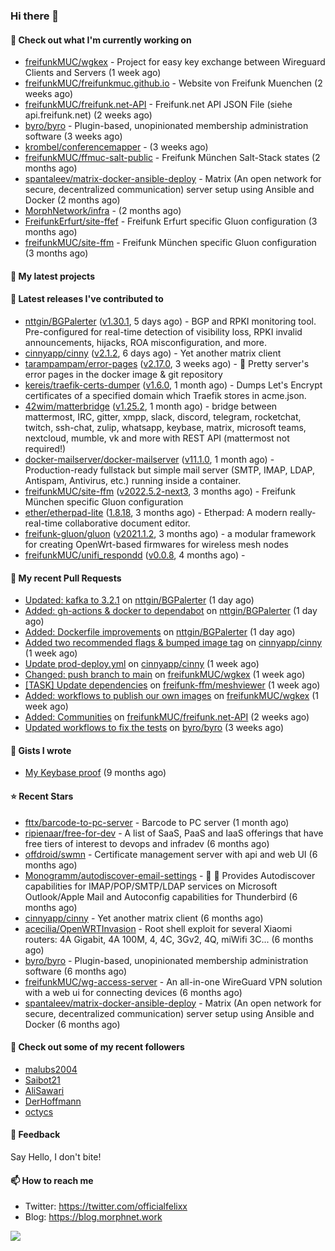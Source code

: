 ### Hi there 👋

#### 👷 Check out what I'm currently working on

- [freifunkMUC/wgkex](https://github.com/freifunkMUC/wgkex) - Project for easy key exchange between Wireguard Clients and Servers (1 week ago)
- [freifunkMUC/freifunkmuc.github.io](https://github.com/freifunkMUC/freifunkmuc.github.io) - Website von Freifunk Muenchen (2 weeks ago)
- [freifunkMUC/freifunk.net-API](https://github.com/freifunkMUC/freifunk.net-API) - Freifunk.net API JSON File (siehe api.freifunk.net) (2 weeks ago)
- [byro/byro](https://github.com/byro/byro) - Plugin-based, unopinionated membership administration software (3 weeks ago)
- [krombel/conferencemapper](https://github.com/krombel/conferencemapper) -  (3 weeks ago)
- [freifunkMUC/ffmuc-salt-public](https://github.com/freifunkMUC/ffmuc-salt-public) - Freifunk München Salt-Stack states (2 months ago)
- [spantaleev/matrix-docker-ansible-deploy](https://github.com/spantaleev/matrix-docker-ansible-deploy) - Matrix (An open network for secure, decentralized communication) server setup using Ansible and Docker (2 months ago)
- [MorphNetwork/infra](https://github.com/MorphNetwork/infra) -  (2 months ago)
- [FreifunkErfurt/site-ffef](https://github.com/FreifunkErfurt/site-ffef) - Freifunk Erfurt specific Gluon configuration  (3 months ago)
- [freifunkMUC/site-ffm](https://github.com/freifunkMUC/site-ffm) - Freifunk München specific Gluon configuration (3 months ago)

#### 🌱 My latest projects


#### 🔭 Latest releases I've contributed to

- [nttgin/BGPalerter](https://github.com/nttgin/BGPalerter) ([v1.30.1](https://github.com/nttgin/BGPalerter/releases/tag/v1.30.1), 5 days ago) - BGP and RPKI monitoring tool. Pre-configured for real-time detection of visibility loss, RPKI invalid announcements, hijacks, ROA misconfiguration, and more.
- [cinnyapp/cinny](https://github.com/cinnyapp/cinny) ([v2.1.2](https://github.com/cinnyapp/cinny/releases/tag/v2.1.2), 6 days ago) - Yet another matrix client
- [tarampampam/error-pages](https://github.com/tarampampam/error-pages) ([v2.17.0](https://github.com/tarampampam/error-pages/releases/tag/v2.17.0), 3 weeks ago) - 🚧 Pretty server&#39;s error pages in the docker image &amp; git repository
- [kereis/traefik-certs-dumper](https://github.com/kereis/traefik-certs-dumper) ([v1.6.0](https://github.com/kereis/traefik-certs-dumper/releases/tag/v1.6.0), 1 month ago) - Dumps Let&#39;s Encrypt certificates of a specified domain which Traefik stores in acme.json.
- [42wim/matterbridge](https://github.com/42wim/matterbridge) ([v1.25.2](https://github.com/42wim/matterbridge/releases/tag/v1.25.2), 1 month ago) - bridge between mattermost, IRC, gitter, xmpp, slack, discord, telegram, rocketchat, twitch, ssh-chat, zulip, whatsapp, keybase, matrix, microsoft teams, nextcloud, mumble, vk and more with REST API (mattermost not required!)
- [docker-mailserver/docker-mailserver](https://github.com/docker-mailserver/docker-mailserver) ([v11.1.0](https://github.com/docker-mailserver/docker-mailserver/releases/tag/v11.1.0), 1 month ago) - Production-ready fullstack but simple mail server (SMTP, IMAP, LDAP, Antispam, Antivirus, etc.) running inside a container.
- [freifunkMUC/site-ffm](https://github.com/freifunkMUC/site-ffm) ([v2022.5.2-next3](https://github.com/freifunkMUC/site-ffm/releases/tag/v2022.5.2-next3), 3 months ago) - Freifunk München specific Gluon configuration
- [ether/etherpad-lite](https://github.com/ether/etherpad-lite) ([1.8.18](https://github.com/ether/etherpad-lite/releases/tag/1.8.18), 3 months ago) - Etherpad: A modern really-real-time collaborative document editor.
- [freifunk-gluon/gluon](https://github.com/freifunk-gluon/gluon) ([v2021.1.2](https://github.com/freifunk-gluon/gluon/releases/tag/v2021.1.2), 3 months ago) - a modular framework for creating OpenWrt-based firmwares for wireless mesh nodes
- [freifunkMUC/unifi_respondd](https://github.com/freifunkMUC/unifi_respondd) ([v0.0.8](https://github.com/freifunkMUC/unifi_respondd/releases/tag/v0.0.8), 4 months ago) - 

#### 🔨 My recent Pull Requests

- [Updated: kafka to 3.2.1](https://github.com/nttgin/BGPalerter/pull/891) on [nttgin/BGPalerter](https://github.com/nttgin/BGPalerter) (1 day ago)
- [Added: gh-actions &amp; docker to dependabot](https://github.com/nttgin/BGPalerter/pull/890) on [nttgin/BGPalerter](https://github.com/nttgin/BGPalerter) (1 day ago)
- [Added: Dockerfile improvements](https://github.com/nttgin/BGPalerter/pull/889) on [nttgin/BGPalerter](https://github.com/nttgin/BGPalerter) (1 day ago)
- [Added two recommended flags &amp; bumped image tag](https://github.com/cinnyapp/cinny/pull/730) on [cinnyapp/cinny](https://github.com/cinnyapp/cinny) (1 week ago)
- [Update prod-deploy.yml](https://github.com/cinnyapp/cinny/pull/729) on [cinnyapp/cinny](https://github.com/cinnyapp/cinny) (1 week ago)
- [Changed: push branch to main](https://github.com/freifunkMUC/wgkex/pull/83) on [freifunkMUC/wgkex](https://github.com/freifunkMUC/wgkex) (1 week ago)
- [[TASK] Update dependencies](https://github.com/freifunk-ffm/meshviewer/pull/5) on [freifunk-ffm/meshviewer](https://github.com/freifunk-ffm/meshviewer) (1 week ago)
- [Added: workflows to publish our own images](https://github.com/freifunkMUC/wgkex/pull/77) on [freifunkMUC/wgkex](https://github.com/freifunkMUC/wgkex) (1 week ago)
- [Added: Communities](https://github.com/freifunkMUC/freifunk.net-API/pull/21) on [freifunkMUC/freifunk.net-API](https://github.com/freifunkMUC/freifunk.net-API) (2 weeks ago)
- [Updated workflows to fix the tests](https://github.com/byro/byro/pull/286) on [byro/byro](https://github.com/byro/byro) (3 weeks ago)

#### 📓 Gists I wrote

- [My Keybase proof](https://gist.github.com/69863960a08efeb03ad576ccaf93d880) (9 months ago)

#### ⭐ Recent Stars

- [fttx/barcode-to-pc-server](https://github.com/fttx/barcode-to-pc-server) - Barcode to PC server (1 month ago)
- [ripienaar/free-for-dev](https://github.com/ripienaar/free-for-dev) - A list of SaaS, PaaS and IaaS offerings that have free tiers of interest to devops and infradev (6 months ago)
- [offdroid/swmn](https://github.com/offdroid/swmn) - Certificate management server with api and web UI (6 months ago)
- [Monogramm/autodiscover-email-settings](https://github.com/Monogramm/autodiscover-email-settings) - :whale: :wrench: Provides Autodiscover capabilities for IMAP/POP/SMTP/LDAP services on Microsoft Outlook/Apple Mail and Autoconfig capabilities for Thunderbird (6 months ago)
- [cinnyapp/cinny](https://github.com/cinnyapp/cinny) - Yet another matrix client (6 months ago)
- [acecilia/OpenWRTInvasion](https://github.com/acecilia/OpenWRTInvasion) - Root shell exploit for several Xiaomi routers: 4A Gigabit, 4A 100M, 4, 4C, 3Gv2, 4Q, miWifi 3C... (6 months ago)
- [byro/byro](https://github.com/byro/byro) - Plugin-based, unopinionated membership administration software (6 months ago)
- [freifunkMUC/wg-access-server](https://github.com/freifunkMUC/wg-access-server) - An all-in-one WireGuard VPN solution with a web ui for connecting devices (6 months ago)
- [spantaleev/matrix-docker-ansible-deploy](https://github.com/spantaleev/matrix-docker-ansible-deploy) - Matrix (An open network for secure, decentralized communication) server setup using Ansible and Docker (6 months ago)

#### 👯 Check out some of my recent followers

- [malubs2004](https://github.com/malubs2004)
- [Saibot21](https://github.com/Saibot21)
- [AliSawari](https://github.com/AliSawari)
- [DerHoffmann](https://github.com/DerHoffmann)
- [octycs](https://github.com/octycs)

#### 💬 Feedback

Say Hello, I don't bite!

#### 📫 How to reach me

- Twitter: https://twitter.com/officialfelixx
- Blog: https://blog.morphnet.work

<img align="left" src="https://github-readme-stats.vercel.app/api?username=GoliathLabs&show_icons=true&hide_border=true&layout=compact&theme=chartreuse-dark&hide_rank=true&include_all_commits=true&bg_color=0d1117" />
